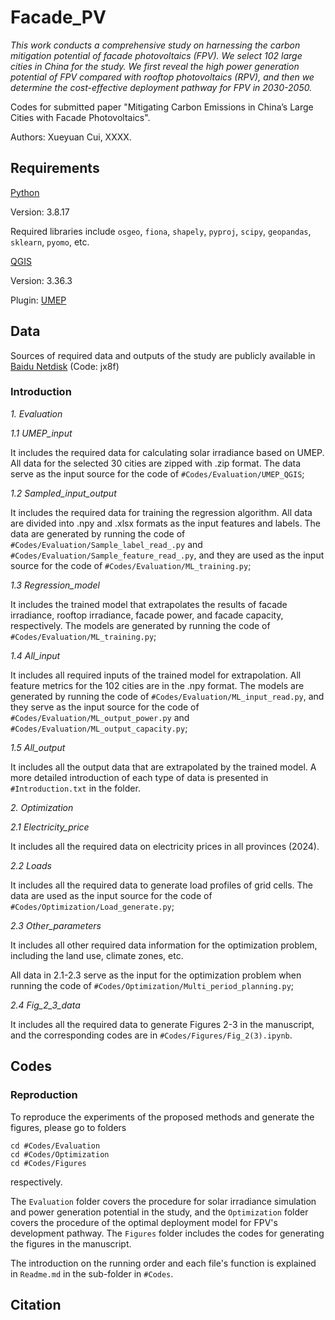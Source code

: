 # Facade_PV

_This work conducts a comprehensive study on harnessing the carbon mitigation potential of facade photovoltaics (FPV). We select 102 large cities in China for the study. We first reveal the high power generation potential of FPV compared with rooftop photovoltaics (RPV), and then we determine the cost-effective deployment pathway for FPV in 2030-2050._

Codes for submitted paper "Mitigating Carbon Emissions in China’s Large Cities with Facade Photovoltaics".

Authors: Xueyuan Cui, XXXX.

## Requirements
[Python](https://www.python.org/)

Version: 3.8.17

Required libraries include ``osgeo``, ``fiona``, ``shapely``, ``pyproj``, ``scipy``, ``geopandas``, ``sklearn``, ``pyomo``, etc.

[QGIS](https://qgis.org/)

Version: 3.36.3

Plugin: [UMEP](https://umep-docs.readthedocs.io/en/latest/index.html)

## Data

Sources of required data and outputs of the study are publicly available in [Baidu Netdisk](https://pan.baidu.com/s/1nz6OqH5hKpRSR72fxIoMdQ?pwd=jx8f) (Code: jx8f)

### Introduction

_1. Evaluation_

_1.1 UMEP_input_

It includes the required data for calculating solar irradiance based on UMEP. All data for the selected 30 cities are zipped with .zip format. The data serve as the input source for the code of ```#Codes/Evaluation/UMEP_QGIS```;

_1.2 Sampled_input_output_

It includes the required data for training the regression algorithm. All data are divided into .npy and .xlsx formats as the input features and labels. The data are generated by running the code of ```#Codes/Evaluation/Sample_label_read_.py``` and ```#Codes/Evaluation/Sample_feature_read_.py```, and they are used as the input source for the code of ```#Codes/Evaluation/ML_training.py```;

_1.3 Regression_model_

It includes the trained model that extrapolates the results of facade irradiance, rooftop irradiance, facade power, and facade capacity, respectively. The models are generated by running the code of ```#Codes/Evaluation/ML_training.py```;

_1.4 All_input_

It includes all required inputs of the trained model for extrapolation. All feature metrics for the 102 cities are in the .npy format. The models are generated by running the code of ```#Codes/Evaluation/ML_input_read.py```, and they serve as the input source for the code of ```#Codes/Evaluation/ML_output_power.py``` and ```#Codes/Evaluation/ML_output_capacity.py```;

_1.5 All_output_

It includes all the output data that are extrapolated by the trained model. A more detailed introduction of each type of data is presented in ```#Introduction.txt``` in the folder.

_2. Optimization_

_2.1 Electricity_price_

It includes all the required data on electricity prices in all provinces (2024).

_2.2 Loads_

It includes all the required data to generate load profiles of grid cells. The data are used as the input source for the code of ```#Codes/Optimization/Load_generate.py```;

_2.3 Other_parameters_

It includes all other required data information for the optimization problem, including the land use, climate zones, etc.

All data in 2.1-2.3 serve as the input for the optimization problem when running the code of ```#Codes/Optimization/Multi_period_planning.py```;

_2.4 Fig_2_3_data_

It includes all the required data to generate Figures 2-3 in the manuscript, and the corresponding codes are in ```#Codes/Figures/Fig_2(3).ipynb```.

## Codes
### Reproduction
To reproduce the experiments of the proposed methods and generate the figures, please go to folders
```
cd #Codes/Evaluation
cd #Codes/Optimization
cd #Codes/Figures
```
respectively.

The ``Evaluation`` folder covers the procedure for solar irradiance simulation and power generation potential in the study, and the ``Optimization`` folder covers the procedure of the optimal deployment model for FPV's development pathway. The ``Figures`` folder includes the codes for generating the figures in the manuscript.

The introduction on the running order and each file's function is explained in ```Readme.md``` in the sub-folder in ``#Codes``.

## Citation
```
```
